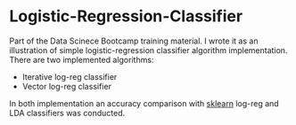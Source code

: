 # Logistic-Regression-Classifier
Part of the Data Scinece Bootcamp training material. I wrote it as an illustration of simple logistic-regression classifier algorithm implementation.
There are two implemented algorithms:
 - Iterative log-reg classifier
 - Vector log-reg classifier  
 
 In both implementation an accuracy comparison with [sklearn](https://scikit-learn.org/stable/) log-reg and LDA classifiers was conducted.  
 
